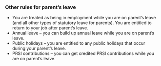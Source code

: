 ###  Other rules for parent’s leave

  * You are treated as being in employment while you are on parent’s leave (and all other types of statutory leave for parents). You are entitled to return to your job after parent’s leave. 
  * Annual leave – you can build up annual leave while you are on parent’s leave. 
  * Public holidays – you are entitled to any public holidays that occur during your parent’s leave. 
  * PRSI contributions – you can get credited PRSI contributions while you are on parent’s leave. 
